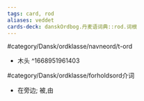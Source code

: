 ```yaml
---
tags: card, rod
aliases: veddet
cards-deck: danskOrdbog.丹麦语词典::rod.词根
---
```


#category/Dansk/ordklasse/navneord/t-ord 
- 木头 ^1668951961403

#category/Dansk/ordklasse/forholdsord介词
- 在旁边; 被,由
